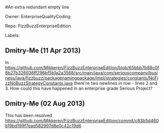 #An extra redundant empty line

Owner: EnterpriseQualityCoding

Repo: FizzBuzzEnterpriseEdition

Labels: 

## Dmitry-Me (11 Apr 2013)

In https://github.com/Mikkeren/FizzBuzzEnterpriseEdition/blob/65bbb7b88c0f8b27b326936ff296bf5b1a2a3568/src/main/java/com/seriouscompany/business/java/fizzbuzz/packagenamingpackage/impl/strategies/constants/NoFizzNoBuzzStrategyConstants.java there're two newlines in row - lines 2 and 3. How could this have happened in an enterprise grade Serious Project?


## Dmitry-Me (02 Aug 2013)

This has been resolved https://github.com/Mikkeren/FizzBuzzEnterpriseEdition/commit/c83b5d460b19bd199f7ead582997d8e0c42c19d6


